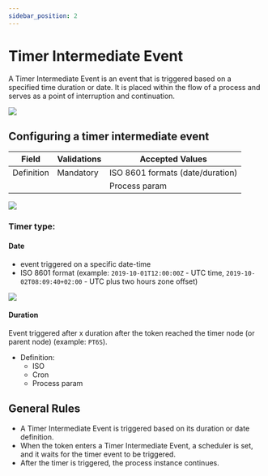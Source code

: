 ```yaml
---
sidebar_position: 2
---
```


# Timer Intermediate Event

A Timer Intermediate Event is an event that is triggered based on a specified time duration or date. It is placed within the flow of a process and serves as a point of interruption and continuation.

![](https://s3.eu-west-1.amazonaws.com/docx.flowx.ai/3.5/timer_intermediate_event.png#center)

## Configuring a timer intermediate event

| Field      | Validations | Accepted Values                  |
| ---------- | ----------- | -------------------------------- |
| Definition | Mandatory   | ISO 8601 formats (date/duration) |
|            |             | Process param                    |



![](https://s3.eu-west-1.amazonaws.com/docx.flowx.ai/3.5/intermediate_timer_eventz.png)

### Timer type:

#### Date
    
- event triggered on a specific date-time
- ISO 8601 format (example: `2019-10-01T12:00:00Z` - UTC time, `2019-10-02T08:09:40+02:00` - UTC plus two hours zone offset)

![](https://s3.eu-west-1.amazonaws.com/docx.flowx.ai/release34/intermediate_timer_date.png)

#### Duration

Event triggered after x duration after the token reached the timer node (or parent node) (example: `PT6S`).

* Definition:
    * ISO
    * Cron
    * Process param

## General Rules

* A Timer Intermediate Event is triggered based on its duration or date definition.
* When the token enters a Timer Intermediate Event, a scheduler is set, and it waits for the timer event to be triggered.
* After the timer is triggered, the process instance continues.

